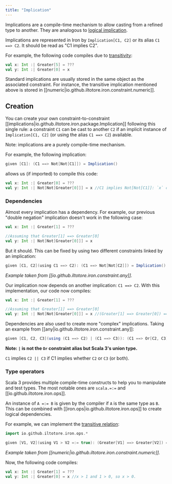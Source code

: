 ```yaml
---
title: "Implication"
---
```


Implications are a compile-time mechanism to allow casting from a refined type to another.
They are analogous to [logical implication](https://en.wikipedia.org/wiki/Material_conditional).

Implications are represented in Iron by `Implication[C1, C2]` or its alias `C1 ==> C2`.
It should be read as "C1 implies C2".

For example, the following code compiles due to [transitivity](https://en.wikipedia.org/wiki/Transitive_relation):

```scala
val x: Int :| Greater[5] = ???
val y: Int :| Greater[0] = x
```

Standard implications are usually stored in the same object as the associated constraint. For instance, the transitive
implication mentioned above is stored in [[numeric|io.github.iltotore.iron.constraint.numeric]].

## Creation

You can create your own constraint-to-constraint [[implications|io.github.iltotore.iron.package.Implication]] following this
single rule: a constraint `C1` can be cast to another `C2` if an implicit instance of `Implication[C1, C2]`
(or using the alias `C1 ==> C2`) available.

Note: implications are a purely compile-time mechanism.

For example, the following implication:

```scala
given [C1]: (C1 ==> Not[Not[C1]]) = Implication()
```

allows us (if imported) to compile this code:

```scala
val x: Int :| Greater[0] = ???
val y: Int :| Not[Not[Greater[0]]] = x //C1 implies Not[Not[C1]]: `x` can be safely casted.
```

### Dependencies

Almost every implication has a dependency. For example, our previous "double negation" implication doesn't work in the
following case:

```scala
val x: Int :| Greater[1] = ???

//Assuming that Greater[1] ==> Greater[0]
val y: Int :| Not[Not[Greater[0]]] = x
```

But it should. This can be fixed by using two different constraints linked by an implication:

```scala
given [C1, C2](using C1 ==> C2): (C1 ==> Not[Not[C2]]) = Implication()
```

*Example taken from [[io.github.iltotore.iron.constraint.any]].*

Our implication now depends on another implication: `C1 ==> C2`. With this implementation, our code now compiles:

```scala
val x: Int :| Greater[1] = ???

//Assuming that Greater[1] ==> Greater[0]
val y: Int :| Not[Not[Greater[0]]] = x //(Greater[1] ==> Greater[0]) ==> (Greater[1] ==> Not[Not[Greater[0]]])
```

Dependencies are also used to create more "complex" implications. Taking an example from
[[any|io.github.iltotore.iron.constraint.any]]:

```scala
given [C1, C2, C3](using (C1 ==> C2) | (C1 ==> C3)): (C1 ==> Or[C2, C3]) = Implication()
```

**Note: `|` is not the `Or` constraint alias but Scala 3's union type.**

`C1` implies `C2 || C3` if C1 implies whether `C2` or `C3` (or both).

### Type operators

Scala 3 provides multiple compile-time constructs to help you to manipulate and test types.
The most notable ones are `scala.=:=` and [[io.github.iltotore.iron.ops]].

An instance of `A =:= B` is given by the compiler if `A` is the same type as `B`.
This can be combined with [[iron.ops|io.github.iltotore.iron.ops]] to create logical dependencies.

For example, we can implement the [transitive relation](https://en.wikipedia.org/wiki/Transitive_relation):

```scala
import io.github.iltotore.iron.ops.*

given [V1, V2](using V1 > V2 =:= true): (Greater[V1] ==> Greater[V2]) = Implication()
```

*Example taken from [[numeric|io.github.iltotore.iron.constraint.numeric]].*

Now, the following code compiles:

```scala
val x: Int :| Greater[1] = ???
val y: Int :| Greater[0] = x //x > 1 and 1 > 0, so x > 0.
```
